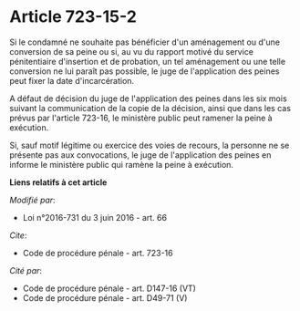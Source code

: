 # Article 723-15-2

Si le condamné ne souhaite pas bénéficier d'un aménagement ou d'une conversion de sa peine ou si, au vu du rapport motivé du
service pénitentiaire d'insertion et de probation, un tel aménagement ou une telle conversion ne lui paraît pas possible, le
juge de l'application des peines peut fixer la date d'incarcération. 

A défaut de décision du juge de l'application des peines dans les six mois suivant la communication de la copie de la
décision, ainsi que dans les cas prévus par l'article 723-16, le ministère public peut ramener la peine à exécution. 

Si, sauf motif légitime ou exercice des voies de recours, la personne ne se présente pas aux convocations, le juge de
l'application des peines en informe le ministère public qui ramène la peine à exécution.

**Liens relatifs à cet article**

_Modifié par_:

  - Loi n°2016-731 du 3 juin 2016 - art. 66

_Cite_:

  - Code de procédure pénale - art. 723-16

_Cité par_:

  - Code de procédure pénale - art. D147-16 (VT)
  - Code de procédure pénale - art. D49-71 (V)
